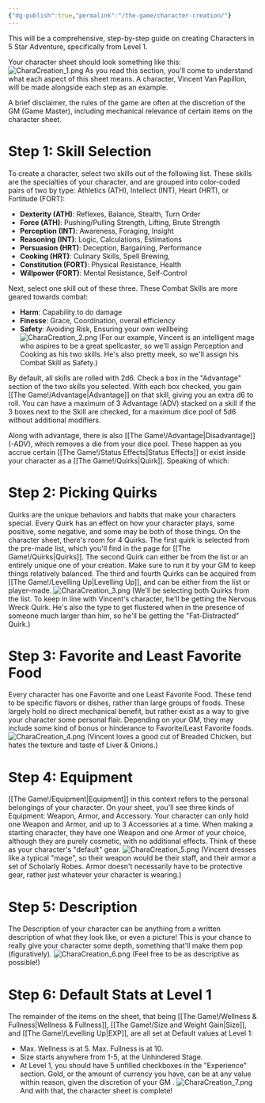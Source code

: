 ```yaml
---
{"dg-publish":true,"permalink":"/the-game/character-creation/"}
---
```



This will be a comprehensive, step-by-step guide on creating Characters in 5 Star Adventure, specifically from Level 1.

Your character sheet should look something like this:
![CharaCreation_1.png](/img/user/Assets/CharaCreation_1.png)
As you read this section, you'll come to understand what each aspect of this sheet means. A character, Vincent Van Papillon, will be made alongside each step as an example.

A brief disclaimer, the rules of the game are often at the discretion of the GM (Game Master), including mechanical relevance of certain items on the character sheet. 
# Step 1: Skill Selection

To create a character, select two skills out of the following list. These skills are the specialties of your character, and are grouped into color-coded pairs of two by type: Athletics (ATH), Intellect (INT), Heart (HRT), or Fortitude (FORT):
- **Dexterity (ATH)**: Reflexes, Balance, Stealth, Turn Order
- **Force (ATH)**: Pushing/Pulling Strength, Lifting, Brute Strength
- **Perception (INT)**: Awareness, Foraging, Insight
- **Reasoning (INT)**: Logic, Calculations, Estimations
- **Persuasion (HRT)**: Deception, Bargaining, Performance
- **Cooking (HRT)**: Culinary Skills, Spell Brewing, 
- **Constitution (FORT)**: Physical Resistance, Health
- **Willpower (FORT)**: Mental Resistance, Self-Control 

Next, select one skill out of these three. These Combat Skills are more geared towards combat:
- **Harm**: Capability to do damage
- **Finesse**: Grace, Coordination, overall efficiency
- **Safety**: Avoiding Risk, Ensuring your own wellbeing
![CharaCreation_2.png](/img/user/Assets/CharaCreation_2.png)
(For our example, Vincent is an intelligent mage who aspires to be a great spellcaster, so we'll assign Perception and Cooking as his two skills. He's also pretty meek, so we'll assign his Combat Skill as Safety.)

By default, all skills are rolled with 2d6. Check a box in the "Advantage" section of the two skills you selected. With each box checked, you gain [[The Game!/Advantage\|Advantage]] on that skill, giving you an extra d6 to roll. You can have a maximum of 3 Advantage (ADV) stacked on a skill if the 3 boxes next to the Skill are checked, for a maximum dice pool of 5d6 without additional modifiers. 

Along with advantage, there is also [[The Game!/Advantage\|Disadvantage]] (-ADV), which removes a die from your dice pool. These happen as you accrue certain [[The Game!/Status Effects\|Status Effects]] or exist inside your character as a [[The Game!/Quirks\|Quirk]]. Speaking of which:

# Step 2: Picking Quirks

Quirks are the unique behaviors and habits that make your characters special. Every Quirk has an effect on how your character plays, some positive, some negative, and some may be both of those things. On the character sheet, there's room for 4 Quirks. The first quirk is selected from the pre-made list, which you'll find in the page for [[The Game!/Quirks\|Quirks]]. The second Quirk can either be from the list or an entirely unique one of your creation. Make sure to run it by your GM to keep things relatively balanced. The third and fourth Quirks can be acquired from [[The Game!/Levelling Up\|Levelling Up]], and can be either from the list or player-made.
![CharaCreation_3.png](/img/user/Assets/CharaCreation_3.png)
(We'll be selecting both Quirks from the list. To keep in line with Vincent's character, he'll be getting the Nervous Wreck Quirk. He's also the type to get flustered when in the presence of someone much larger than him, so he'll be getting the "Fat-Distracted" Quirk.)

# Step 3: Favorite and Least Favorite Food

Every character has one Favorite and one Least Favorite Food. These tend to be specific flavors or dishes, rather than large groups of foods. These largely hold no direct mechanical benefit, but rather exist as a way to give your character some personal flair. Depending on your GM, they may include some kind of bonus or hinderance to Favorite/Least Favorite foods. 
![CharaCreation_4.png](/img/user/Assets/CharaCreation_4.png)
(Vincent loves a good cut of Breaded Chicken, but hates the texture and taste of Liver & Onions.)

# Step 4: Equipment

[[The Game!/Equipment\|Equipment]] in this context refers to the personal belongings of your character. On your sheet, you'll see three kinds of Equipment: Weapon, Armor, and Accessory. Your character can only hold one Weapon and Armor, and up to 3 Accessories at a time. When making a starting character, they have one Weapon and one Armor of your choice, although they are purely cosmetic, with no additional effects. Think of these as your character's "default" gear. 
![CharaCreation_5.png](/img/user/Assets/CharaCreation_5.png)
(Vincent dresses like a typical "mage", so their weapon would be their staff, and their armor a set of Scholarly Robes. Armor doesn't necessarily have to be protective gear, rather just whatever your character is wearing.)

# Step 5: Description

The Description of your character can be anything from a written description of what they look like, or even a picture! This is your chance to really give your character some depth, something that'll make them pop (figuratively). 
![CharaCreation_6.png](/img/user/Assets/CharaCreation_6.png)
(Feel free to be as descriptive as possible!)

# Step 6: Default Stats at Level 1

The remainder of the items on the sheet, that being [[The Game!/Wellness & Fullness\|Wellness & Fullness]], [[The Game!/Size and Weight Gain\|Size]], and [[The Game!/Levelling Up\|EXP]], are all set at Default values at Level 1:
- Max. Wellness is at 5. Max. Fullness is at 10. 
- Size starts anywhere from 1-5, at the Unhindered Stage.
- At Level 1, you should have 5 unfilled checkboxes in the "Experience" section.
Gold, or the amount of currency you have, can be at any value within reason, given the discretion of your GM .
![CharaCreation_7.png](/img/user/Assets/CharaCreation_7.png)
And with that, the character sheet is complete!